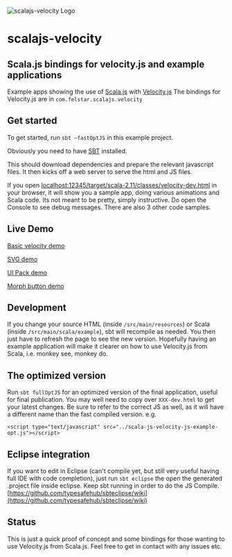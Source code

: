 ![scalajs-velocity Logo](http://felstar.com/projects/scalajs-velocity/img/scalajs-velocity-cliff.png)
# scalajs-velocity

## Scala.js bindings for velocity.js and example applications 

Example apps showing the use of [Scala.js](http://www.scala-js.org/) with [Velocity.js](http://julian.com/research/velocity/) 
The bindings for Velocity.js are in `com.felstar.scalajs.velocity`

## Get started

To get started, run `sbt ~fastOptJS` in this example project. 

Obviously you need to have [SBT](http://www.scala-sbt.org/) installed. 

This should
download dependencies and prepare the relevant javascript files. It then kicks off a web server to serve the html and JS files.

If you open
[localhost:12345/target/scala-2.11/classes/velocity-dev.html](http://localhost:12345/target/scala-2.11/classes/velocity-dev.html) in your browser, it will show you a sample app, doing various animations and Scala code. Its not meant to be pretty, simply instructive. Do open the Console to see debug messages. There are also 3 other code samples.

## Live Demo

[Basic velocity demo](http://dinofancellu.com/demo/scalajsVelocity/velocity-dev.html)

[SVG demo](http://dinofancellu.com/demo/scalajsVelocity/svg-dev.html)

[UI Pack demo](http://dinofancellu.com/demo/scalajsVelocity/uipack-dev.html)

[Morph button demo](http://dinofancellu.com/demo/scalajsVelocity/morph-dev.html)

## Development

If you change your source HTML (inside `/src/main/resources`) or Scala (inside `/src/main/scala/example`), sbt will recompile as needed. 
You then just have to refresh the page to see the new version. Hopefully having an example application will make it clearer on how to use Velocity.js from Scala, i.e. monkey see, monkey do.

## The optimized version

Run `sbt fullOptJS` for an optimized version
of the final application, useful for final publication. You may well need to copy over `XXX-dev.html` to get your latest changes. Be sure to refer to the correct JS as well, as it will have a different name than the fast compiled version. e.g.

	<script type="text/javascript" src="../scala-js-velocity-js-example-opt.js"></script>

## Eclipse integration

If you want to edit in Eclipse (can't compile yet, but still very useful having full IDE with code completion), just run `sbt eclipse` the open the generated .project file inside eclipse. Keep sbt running in order to do the JS Compile. [https://github.com/typesafehub/sbteclipse/wiki](https://github.com/typesafehub/sbteclipse/wiki)

## Status

This is just a quick proof of concept and some bindings for those wanting to use Velocity.js from Scala.js. Feel free to get in contact with any issues etc.


